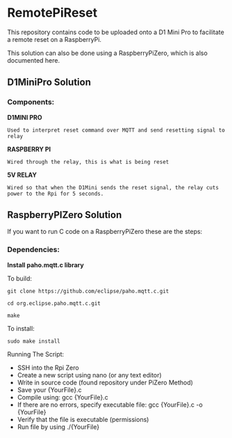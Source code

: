 # RemotePiReset
This repository contains code to be uploaded onto a D1 Mini Pro to facilitate a remote reset on a RaspberryPi. 

This solution can also be done using a RaspberryPiZero, which is also documented here.

## D1MiniPro Solution

### Components:

**D1MINI PRO**

    Used to interpret reset command over MQTT and send resetting signal to relay
    
**RASPBERRY PI**

    Wired through the relay, this is what is being reset
    
**5V RELAY**

    Wired so that when the D1Mini sends the reset signal, the relay cuts power to the Rpi for 5 seconds.
    
    
## RaspberryPIZero Solution

If you want to run C code on a RaspberryPiZero these are the steps:

### Dependencies:

**Install paho.mqtt.c library**

To build:
    
    git clone https://github.com/eclipse/paho.mqtt.c.git
    
    cd org.eclipse.paho.mqtt.c.git
   
    make
    
To install:

    sudo make install
    
    


Running The Script:

- SSH into the Rpi Zero
- Create a new script using nano (or any text editor)
- Write in source code (found repository under PiZero Method)
- Save your {YourFile}.c
- Compile using:    gcc {YourFile}.c
- If there are no errors, specify executable file:  gcc {YourFile}.c  -o {YourFile}
- Verify that the file is executable (permissions)
- Run file by using ./{YourFile}


